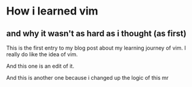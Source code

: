 # How i learned vim
## and why it wasn't as hard as i thought (as first)

This is the first entry to my blog post about my learning journey of vim. I really do like the idea of vim.

And this one is an edit of it.

And this is another one because i changed up the logic of this mr

